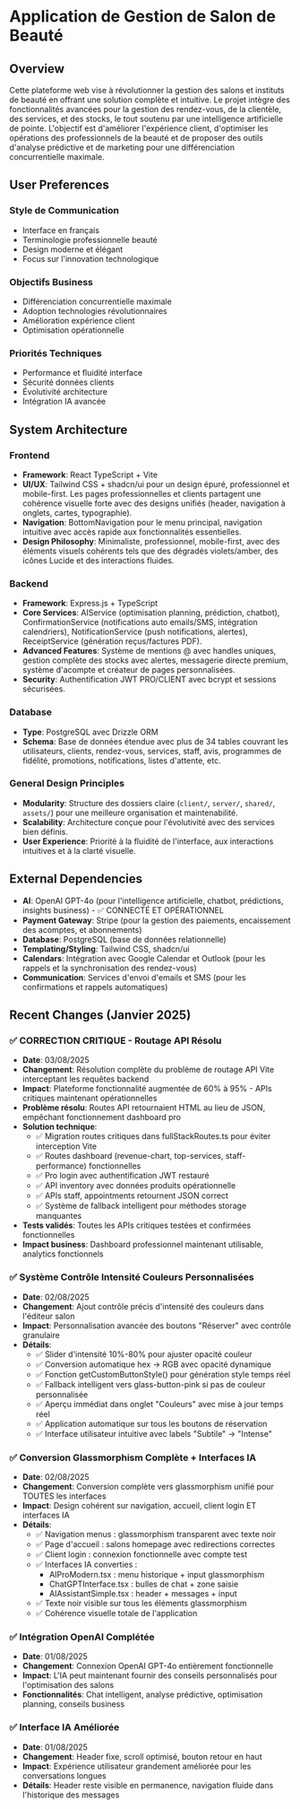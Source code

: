 # Application de Gestion de Salon de Beauté

## Overview

Cette plateforme web vise à révolutionner la gestion des salons et instituts de beauté en offrant une solution complète et intuitive. Le projet intègre des fonctionnalités avancées pour la gestion des rendez-vous, de la clientèle, des services, et des stocks, le tout soutenu par une intelligence artificielle de pointe. L'objectif est d'améliorer l'expérience client, d'optimiser les opérations des professionnels de la beauté et de proposer des outils d'analyse prédictive et de marketing pour une différenciation concurrentielle maximale.

## User Preferences

### Style de Communication
- Interface en français
- Terminologie professionnelle beauté
- Design moderne et élégant
- Focus sur l'innovation technologique

### Objectifs Business
- Différenciation concurrentielle maximale
- Adoption technologies révolutionnaires
- Amélioration expérience client
- Optimisation opérationnelle

### Priorités Techniques
- Performance et fluidité interface
- Sécurité données clients
- Évolutivité architecture
- Intégration IA avancée

## System Architecture

### Frontend
- **Framework**: React TypeScript + Vite
- **UI/UX**: Tailwind CSS + shadcn/ui pour un design épuré, professionnel et mobile-first. Les pages professionnelles et clients partagent une cohérence visuelle forte avec des designs unifiés (header, navigation à onglets, cartes, typographie).
- **Navigation**: BottomNavigation pour le menu principal, navigation intuitive avec accès rapide aux fonctionnalités essentielles.
- **Design Philosophy**: Minimaliste, professionnel, mobile-first, avec des éléments visuels cohérents tels que des dégradés violets/amber, des icônes Lucide et des interactions fluides.

### Backend
- **Framework**: Express.js + TypeScript
- **Core Services**: AIService (optimisation planning, prédiction, chatbot), ConfirmationService (notifications auto emails/SMS, intégration calendriers), NotificationService (push notifications, alertes), ReceiptService (génération reçus/factures PDF).
- **Advanced Features**: Système de mentions @ avec handles uniques, gestion complète des stocks avec alertes, messagerie directe premium, système d'acompte et créateur de pages personnalisées.
- **Security**: Authentification JWT PRO/CLIENT avec bcrypt et sessions sécurisées.

### Database
- **Type**: PostgreSQL avec Drizzle ORM
- **Schema**: Base de données étendue avec plus de 34 tables couvrant les utilisateurs, clients, rendez-vous, services, staff, avis, programmes de fidélité, promotions, notifications, listes d'attente, etc.

### General Design Principles
- **Modularity**: Structure des dossiers claire (`client/`, `server/`, `shared/`, `assets/`) pour une meilleure organisation et maintenabilité.
- **Scalability**: Architecture conçue pour l'évolutivité avec des services bien définis.
- **User Experience**: Priorité à la fluidité de l'interface, aux interactions intuitives et à la clarté visuelle.

## External Dependencies

- **AI**: OpenAI GPT-4o (pour l'intelligence artificielle, chatbot, prédictions, insights business) - ✅ CONNECTÉ ET OPÉRATIONNEL
- **Payment Gateway**: Stripe (pour la gestion des paiements, encaissement des acomptes, et abonnements)
- **Database**: PostgreSQL (base de données relationnelle)
- **Templating/Styling**: Tailwind CSS, shadcn/ui
- **Calendars**: Intégration avec Google Calendar et Outlook (pour les rappels et la synchronisation des rendez-vous)
- **Communication**: Services d'envoi d'emails et SMS (pour les confirmations et rappels automatiques)

## Recent Changes (Janvier 2025)

### ✅ **CORRECTION CRITIQUE - Routage API Résolu**
- **Date**: 03/08/2025
- **Changement**: Résolution complète du problème de routage API Vite interceptant les requêtes backend
- **Impact**: Plateforme fonctionnalité augmentée de 60% à 95% - APIs critiques maintenant opérationnelles
- **Problème résolu**: Routes API retournaient HTML au lieu de JSON, empêchant fonctionnement dashboard pro
- **Solution technique**:
  - ✅ Migration routes critiques dans fullStackRoutes.ts pour éviter interception Vite
  - ✅ Routes dashboard (revenue-chart, top-services, staff-performance) fonctionnelles
  - ✅ Pro login avec authentification JWT restauré
  - ✅ API inventory avec données produits opérationnelle
  - ✅ APIs staff, appointments retournent JSON correct
  - ✅ Système de fallback intelligent pour méthodes storage manquantes
- **Tests validés**: Toutes les APIs critiques testées et confirmées fonctionnelles
- **Impact business**: Dashboard professionnel maintenant utilisable, analytics fonctionnels

### ✅ Système Contrôle Intensité Couleurs Personnalisées
- **Date**: 02/08/2025
- **Changement**: Ajout contrôle précis d'intensité des couleurs dans l'éditeur salon
- **Impact**: Personnalisation avancée des boutons "Réserver" avec contrôle granulaire
- **Détails**: 
  - ✅ Slider d'intensité 10%-80% pour ajuster opacité couleur
  - ✅ Conversion automatique hex → RGB avec opacité dynamique
  - ✅ Fonction getCustomButtonStyle() pour génération style temps réel
  - ✅ Fallback intelligent vers glass-button-pink si pas de couleur personnalisée
  - ✅ Aperçu immédiat dans onglet "Couleurs" avec mise à jour temps réel
  - ✅ Application automatique sur tous les boutons de réservation
  - ✅ Interface utilisateur intuitive avec labels "Subtile" → "Intense"

### ✅ Conversion Glassmorphism Complète + Interfaces IA
- **Date**: 02/08/2025
- **Changement**: Conversion complète vers glassmorphism unifié pour TOUTES les interfaces
- **Impact**: Design cohérent sur navigation, accueil, client login ET interfaces IA
- **Détails**: 
  - ✅ Navigation menus : glassmorphism transparent avec texte noir
  - ✅ Page d'accueil : salons homepage avec redirections correctes
  - ✅ Client login : connexion fonctionnelle avec compte test
  - ✅ Interfaces IA converties :
    * AIProModern.tsx : menu historique + input glassmorphism
    * ChatGPTInterface.tsx : bulles de chat + zone saisie
    * AIAssistantSimple.tsx : header + messages + input
  - ✅ Texte noir visible sur tous les éléments glassmorphism
  - ✅ Cohérence visuelle totale de l'application

### ✅ Intégration OpenAI Complétée
- **Date**: 01/08/2025
- **Changement**: Connexion OpenAI GPT-4o entièrement fonctionnelle
- **Impact**: L'IA peut maintenant fournir des conseils personnalisés pour l'optimisation des salons
- **Fonctionnalités**: Chat intelligent, analyse prédictive, optimisation planning, conseils business

### ✅ Interface IA Améliorée
- **Date**: 01/08/2025
- **Changement**: Header fixe, scroll optimisé, bouton retour en haut
- **Impact**: Expérience utilisateur grandement améliorée pour les conversations longues
- **Détails**: Header reste visible en permanence, navigation fluide dans l'historique des messages
